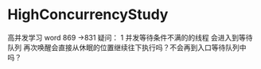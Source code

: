# HighConcurrencyStudy
高并发学习
word 869 ->831
疑问：
1 并发等待条件不满的的线程 会进入到等待队列 
再次唤醒会直接从休眠的位置继续往下执行吗？不会再到入口等待队列中吗？
